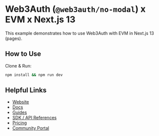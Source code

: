 # Web3Auth (`@web3auth/no-modal`) x EVM x Next.js 13

This example demonstrates how to use Web3Auth with EVM in Next.js 13 (pages).

## How to Use

Clone & Run:

```bash
npm install && npm run dev
```

## Helpful Links

- [Website](https://web3auth.io)
- [Docs](https://web3auth.io/docs)
- [Guides](https://web3auth.io/docs/guides)
- [SDK / API References](https://web3auth.io/docs/sdk)
- [Pricing](https://web3auth.io/pricing.html)
- [Community Portal](https://community.web3auth.io)
